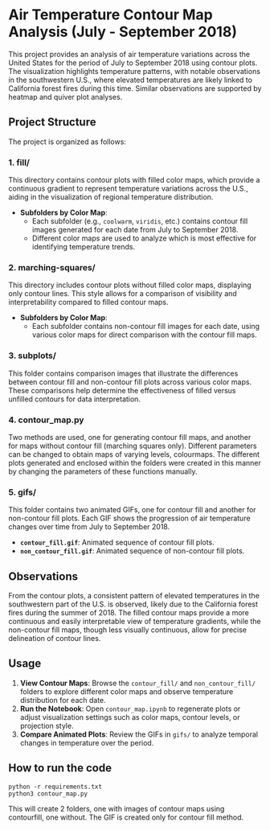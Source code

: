 # Air Temperature Contour Map Analysis (July - September 2018)

This project provides an analysis of air temperature variations across the United States for the period of July to September 2018 using contour plots. The visualization highlights temperature patterns, with notable observations in the southwestern U.S., where elevated temperatures are likely linked to California forest fires during this time. Similar observations are supported by heatmap and quiver plot analyses.

## Project Structure

The project is organized as follows:

### 1. fill/
This directory contains contour plots with filled color maps, which provide a continuous gradient to represent temperature variations across the U.S., aiding in the visualization of regional temperature distribution.

- **Subfolders by Color Map**:
  - Each subfolder (e.g., `coolwarm`, `viridis`, etc.) contains contour fill images generated for each date from July to September 2018.
  - Different color maps are used to analyze which is most effective for identifying temperature trends.

### 2. marching-squares/
This directory includes contour plots without filled color maps, displaying only contour lines. This style allows for a comparison of visibility and interpretability compared to filled contour maps.

- **Subfolders by Color Map**:
  - Each subfolder contains non-contour fill images for each date, using various color maps for direct comparison with the contour fill maps.

### 3. subplots/
This folder contains comparison images that illustrate the differences between contour fill and non-contour fill plots across various color maps. These comparisons help determine the effectiveness of filled versus unfilled contours for data interpretation.

### 4. contour_map.py
Two methods are used, one for generating contour fill maps, and another for maps without contour fill (marching squares only). Different parameters can be changed to obtain maps of varying levels, colourmaps. The different plots generated and enclosed within the folders were created in this manner by changing the parameters of these functions manually.

### 5. gifs/
This folder contains two animated GIFs, one for contour fill and another for non-contour fill plots. Each GIF shows the progression of air temperature changes over time from July to September 2018.

   - **`contour_fill.gif`**: Animated sequence of contour fill plots.
   - **`non_contour_fill.gif`**: Animated sequence of non-contour fill plots.

## Observations

From the contour plots, a consistent pattern of elevated temperatures in the southwestern part of the U.S. is observed, likely due to the California forest fires during the summer of 2018. The filled contour maps provide a more continuous and easily interpretable view of temperature gradients, while the non-contour fill maps, though less visually continuous, allow for precise delineation of contour lines.

## Usage

1. **View Contour Maps**: Browse the `contour_fill/` and `non_contour_fill/` folders to explore different color maps and observe temperature distribution for each date.
2. **Run the Notebook**: Open `contour_map.ipynb` to regenerate plots or adjust visualization settings such as color maps, contour levels, or projection style.
3. **Compare Animated Plots**: Review the GIFs in `gifs/` to analyze temporal changes in temperature over the period.

## How to run the code
```
python -r requirements.txt
python3 contour_map.py
```

This will create 2 folders, one with images of contour maps using contourfill, one without. The GIF is created only for contour fill method.
